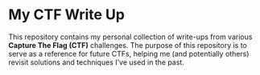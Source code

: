 # My CTF Write Up

This repository contains my personal collection of write-ups from various **Capture The Flag (CTF)** challenges. The purpose of this repository is to serve as a reference for future CTFs, helping me (and potentially others) revisit solutions and techniques I’ve used in the past.


